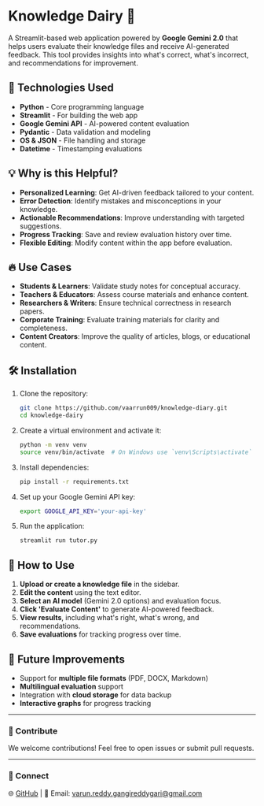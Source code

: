 # Knowledge Dairy 🧠

A Streamlit-based web application powered by **Google Gemini 2.0** that helps users evaluate their knowledge files and receive AI-generated feedback. This tool provides insights into what's correct, what's incorrect, and recommendations for improvement.

## 🚀 Technologies Used

- **Python** - Core programming language
- **Streamlit** - For building the web app
- **Google Gemini API** - AI-powered content evaluation
- **Pydantic** - Data validation and modeling
- **OS & JSON** - File handling and storage
- **Datetime** - Timestamping evaluations

## 💡 Why is this Helpful?

- **Personalized Learning**: Get AI-driven feedback tailored to your content.
- **Error Detection**: Identify mistakes and misconceptions in your knowledge.
- **Actionable Recommendations**: Improve understanding with targeted suggestions.
- **Progress Tracking**: Save and review evaluation history over time.
- **Flexible Editing**: Modify content within the app before evaluation.

## 🔥 Use Cases

- **Students & Learners**: Validate study notes for conceptual accuracy.
- **Teachers & Educators**: Assess course materials and enhance content.
- **Researchers & Writers**: Ensure technical correctness in research papers.
- **Corporate Training**: Evaluate training materials for clarity and completeness.
- **Content Creators**: Improve the quality of articles, blogs, or educational content.

## 🛠 Installation

1. Clone the repository:
   ```bash
   git clone https://github.com/vaarrun009/knowledge-diary.git
   cd knowledge-dairy
   ```
2. Create a virtual environment and activate it:
   ```bash
   python -m venv venv
   source venv/bin/activate  # On Windows use `venv\Scripts\activate`
   ```
3. Install dependencies:
   ```bash
   pip install -r requirements.txt
   ```
4. Set up your Google Gemini API key:
   ```bash
   export GOOGLE_API_KEY='your-api-key'
   ```
5. Run the application:
   ```bash
   streamlit run tutor.py
   ```

## 🎯 How to Use

1. **Upload or create a knowledge file** in the sidebar.
2. **Edit the content** using the text editor.
3. **Select an AI model** (Gemini 2.0 options) and evaluation focus.
4. **Click 'Evaluate Content'** to generate AI-powered feedback.
5. **View results**, including what's right, what's wrong, and recommendations.
6. **Save evaluations** for tracking progress over time.

## 📌 Future Improvements

- Support for **multiple file formats** (PDF, DOCX, Markdown)
- **Multilingual evaluation** support
- Integration with **cloud storage** for data backup
- **Interactive graphs** for progress tracking

---
### 📢 Contribute

We welcome contributions! Feel free to open issues or submit pull requests.

---
### 🔗 Connect

🌐 [GitHub](https://github.com/varrun009) | 📧 Email: varun.reddy.gangireddygari@gmail.com
